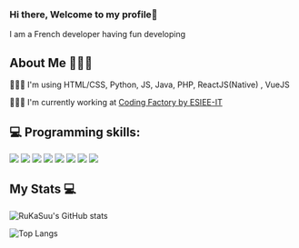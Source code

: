 ### Hi there, Welcome to my profile👋
   I am a French developer having fun developing 

## About Me 🙋🏻‍♂️
👨🏻‍💻 I'm using HTML/CSS, Python, JS, Java, PHP, ReactJS(Native) , VueJS 

👨🏻‍🎓 I'm currently working at [Coding Factory by ESIEE-IT](https://codingfactory.fr/)

## 💻 Programming skills:

![](https://img.shields.io/badge/HTML5-E34F26?style=for-the-badge&logo=html5&logoColor=black)
![](https://img.shields.io/badge/CSS3-1572B6?style=for-the-badge&logo=css3&logoColor=black)
![](https://img.shields.io/badge/Python-3776AB?style=for-the-badge&logo=python&logoColor=black)
![](https://img.shields.io/badge/JavaScript-F7DF1E?style=for-the-badge&logo=javascript&logoColor=black)
![](https://img.shields.io/badge/Java-ED8B00?style=for-the-badge&logo=java&logoColor=black)
![](https://img.shields.io/badge/PHP-777BB4?style=for-the-badge&logo=php&logoColor=black)
![](https://img.shields.io/badge/-ReactJs-61DAFB?logo=react&logoColor=white&style=for-the-badge)
![](https://img.shields.io/badge/Vue.js-35495E?style=for-the-badge&logo=vuedotjs&logoColor=4FC08D)

## My Stats 💻
![RuKaSuu's GitHub stats](https://github-readme-stats.vercel.app/api?username=RuKaSuu&show_icons=true&theme=aura_dark)

![Top Langs](https://github-readme-stats.vercel.app/api/top-langs/?username=RuKaSuu&langs_count=8)
<!--
**RuKaSuu/RuKaSuu** is a ✨ _special_ ✨ repository because its `README.md` (this file) appears on your GitHub profile.

Here are some ideas to get you started:

- 🔭 I’m currently working on ...
- 🌱 I’m currently learning ...
- 👯 I’m looking to collaborate on ...
- 🤔 I’m looking for help with ...
- 💬 Ask me about ...
- 📫 How to reach me: ...
- 😄 Pronouns: ...
- ⚡ Fun fact: ...
-->
